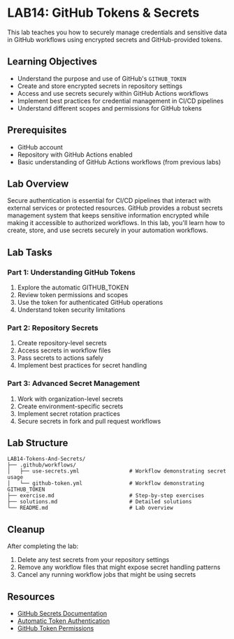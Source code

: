 # LAB14: GitHub Tokens & Secrets

This lab teaches you how to securely manage credentials and sensitive data in GitHub workflows using encrypted secrets and GitHub-provided tokens.

## Learning Objectives

- Understand the purpose and use of GitHub's `GITHUB_TOKEN`
- Create and store encrypted secrets in repository settings
- Access and use secrets securely within GitHub Actions workflows
- Implement best practices for credential management in CI/CD pipelines
- Understand different scopes and permissions for GitHub tokens

## Prerequisites

- GitHub account
- Repository with GitHub Actions enabled
- Basic understanding of GitHub Actions workflows (from previous labs)

## Lab Overview

Secure authentication is essential for CI/CD pipelines that interact with external services or protected resources. GitHub provides a robust secrets management system that keeps sensitive information encrypted while making it accessible to authorized workflows. In this lab, you'll learn how to create, store, and use secrets securely in your automation workflows.

## Lab Tasks

### Part 1: Understanding GitHub Tokens

1. Explore the automatic GITHUB_TOKEN
2. Review token permissions and scopes
3. Use the token for authenticated GitHub operations
4. Understand token security limitations

### Part 2: Repository Secrets

1. Create repository-level secrets
2. Access secrets in workflow files
3. Pass secrets to actions safely
4. Implement best practices for secret handling

### Part 3: Advanced Secret Management

1. Work with organization-level secrets
2. Create environment-specific secrets
3. Implement secret rotation practices
4. Secure secrets in fork and pull request workflows

## Lab Structure

```
LAB14-Tokens-And-Secrets/
├── .github/workflows/
│   ├── use-secrets.yml                # Workflow demonstrating secret usage
│   └── github-token.yml               # Workflow demonstrating GITHUB_TOKEN
├── exercise.md                        # Step-by-step exercises
├── solutions.md                       # Detailed solutions
└── README.md                          # Lab overview
```

## Cleanup

After completing the lab:
1. Delete any test secrets from your repository settings
2. Remove any workflow files that might expose secret handling patterns
3. Cancel any running workflow jobs that might be using secrets

## Resources

- [GitHub Secrets Documentation](https://docs.github.com/en/actions/security-guides/encrypted-secrets)
- [Automatic Token Authentication](https://docs.github.com/en/actions/security-guides/automatic-token-authentication)
- [GitHub Token Permissions](https://docs.github.com/en/actions/security-guides/automatic-token-authentication#permissions-for-the-github_token)

